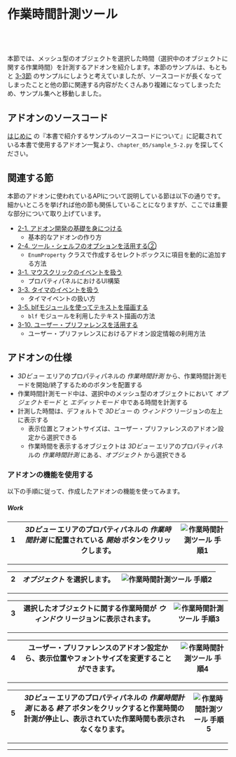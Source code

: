 <div id="sect_title_img_5_2"></div>

<div id="sect_title_text"></div>

# 作業時間計測ツール

<div id="preface"></div>

###### 　

本節では、メッシュ型のオブジェクトを選択した時間（選択中のオブジェクトに関する作業時間）を計測するアドオンを紹介します。本節のサンプルは、もともと [3-3節](../chapter_03/03_Handle_Timer_Event.md) のサンプルにしようと考えていましたが、ソースコードが長くなってしまったことと他の節に関連する内容がたくさんあり複雑になってしまったため、サンプル集へと移動しました。


## アドオンのソースコード

[はじめに](../../README.md) の『本書で紹介するサンプルのソースコードについて』に記載されている本書で使用するアドオン一覧より、```chapter_05/sample_5-2.py``` を探してください。

## 関連する節

本節のアドオンに使われているAPIについて説明している節は以下の通りです。細かいところを挙げれば他の節も関係していることになりますが、ここでは重要な部分について取り上げています。

* [2-1. アドオン開発の基礎を身につける](../chapter_02/01_Basic_of_Add-on_Development.md)
  * 基本的なアドオンの作り方
* [2-4. ツール・シェルフのオプションを活用する②](../chapter_02/04_Use_Property_on_Tool_Shelf_2.md)
  * ```EnumProperty``` クラスで作成するセレクトボックスに項目を動的に追加する方法
* [3-1. マウスクリックのイベントを扱う](../chapter_03/01_Handle_Mouse_Click_Event.md)
  * プロパティパネルにおけるUI構築
* [3-3. タイマのイベントを扱う](../chapter_03/03_Handle_Timer_Event.md)
  * タイマイベントの扱い方
* [3-5. blfモジュールを使ってテキストを描画する](../chapter_05/05_Render_String_with_blf_Module.md)
  * ```blf``` モジュールを利用したテキスト描画の方法
* [3-10. ユーザー・プリファレンスを活用する](../chapter_03/10_Use_User_Preference.md)
  * ユーザー・プリファレンスにおけるアドオン設定情報の利用方法

## アドオンの仕様

* *3Dビュー* エリアのプロパティパネルの *作業時間計測* から、作業時間計測モードを開始/終了するためのボタンを配置する
* 作業時間計測モード中は、選択中のメッシュ型のオブジェクトにおいて *オブジェクトモード* と *エディットモード* 中である時間を計測する
* 計測した時間は、デフォルトで *3Dビュー* の *ウィンドウ* リージョンの左上に表示する
  * 表示位置とフォントサイズは、ユーザー・プリファレンスのアドオン設定から選択できる
  * 作業時間を表示するオブジェクトは *3Dビュー* エリアのプロパティパネルの *作業時間計測* にある、*オブジェクト* から選択できる


### アドオンの機能を使用する

以下の手順に従って、作成したアドオンの機能を使ってみます。


<div id="process_title"></div>

##### Work

<div id="process"></div>

|<div id="box">1</div>|*3Dビュー* エリアのプロパティパネルの *作業時間計測* に配置されている *開始* ボタンをクリックします。|![作業時間計測ツール 手順1](https://dl.dropboxusercontent.com/s/mskhmi6jomimy9r/use_add-on_1.png "作業時間計測ツール 手順1")|
|---|---|---|

<div id="process_sep"></div>

---

<div id="process"></div>

|<div id="box">2</div>|*オブジェクト* を選択します。|![作業時間計測ツール 手順2](https://dl.dropboxusercontent.com/s/vyxov95xx3724pj/use_add-on_2.png "作業時間計測ツール 手順2")|
|---|---|---|


<div id="process_sep"></div>

---

<div id="process"></div>

|<div id="box">3</div>|選択したオブジェクトに関する作業時間が *ウィンドウ* リージョンに表示されます。|![作業時間計測ツール 手順3](https://dl.dropboxusercontent.com/s/cwuhsydrgsq3kw6/use_add-on_3.png "作業時間計測ツール 手順3")|
|---|---|---|


<div id="process_sep"></div>

---

<div id="process"></div>

|<div id="box">4</div>|ユーザー・プリファレンスのアドオン設定から、表示位置やフォントサイズを変更することができます。|![作業時間計測ツール 手順4](https://dl.dropboxusercontent.com/s/vdx506zccdjwvds/use_add-on_4.png "作業時間計測ツール 手順4")|
|---|---|---|

<div id="process_sep"></div>

---

<div id="process"></div>

|<div id="box">5</div>|*3Dビュー* エリアのプロパティパネルの *作業時間計測* にある *終了* ボタンをクリックすると作業時間の計測が停止し、表示されていた作業時間も表示されなくなります。|![作業時間計測ツール 手順5](https://dl.dropboxusercontent.com/s/wx4r06m51km2khd/use_add-on_5.png "作業時間計測ツール 手順5")|
|---|---|---|

<div id="process_sep"></div>

---

<div id="process_start_end"></div>

---
